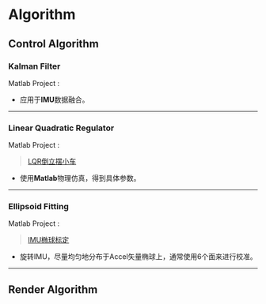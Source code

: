 # Algorithm

## Control Algorithm

### Kalman Filter

Matlab Project :

* 应用于**IMU**数据融合。

***

### Linear Quadratic Regulator

Matlab Project :
> [LQR倒立摆小车]()

* 使用**Matlab**物理仿真，得到具体参数。

***

### Ellipsoid Fitting

Matlab Project :
> [IMU椭球标定]()

* 旋转IMU，尽量均匀地分布于Accel矢量椭球上，通常使用6个面来进行校准。

***

## Render Algorithm
